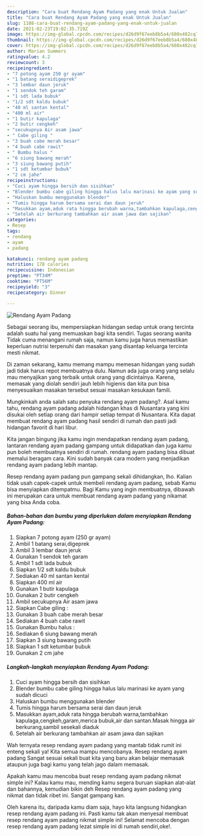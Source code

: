 ```yaml
---
description: "Cara buat Rendang Ayam Padang yang enak Untuk Jualan"
title: "Cara buat Rendang Ayam Padang yang enak Untuk Jualan"
slug: 1108-cara-buat-rendang-ayam-padang-yang-enak-untuk-jualan
date: 2021-02-23T19:02:35.719Z
image: https://img-global.cpcdn.com/recipes/d26d9f67eeb8b5a4/680x482cq70/rendang-ayam-padang-foto-resep-utama.jpg
thumbnail: https://img-global.cpcdn.com/recipes/d26d9f67eeb8b5a4/680x482cq70/rendang-ayam-padang-foto-resep-utama.jpg
cover: https://img-global.cpcdn.com/recipes/d26d9f67eeb8b5a4/680x482cq70/rendang-ayam-padang-foto-resep-utama.jpg
author: Marian Summers
ratingvalue: 4.2
reviewcount: 3
recipeingredient:
- "7 potong ayam 250 gr ayam"
- "1 batang seraidigeprek"
- "3 lembar daun jeruk"
- "1 sendok teh garam"
- "1 sdt lada bubuk"
- "1/2 sdt kaldu bubuk"
- "40 ml santan kental"
- "400 ml air"
- "1 butir kapulaga"
- "2 butir cengkeh"
- "secukupnya Air asam jawa"
- " Cabe giling "
- "3 buah cabe merah besar"
- "4 buah cabe rawit"
- " Bumbu halus "
- "6 siung bawang merah"
- "3 siung bawang putih"
- "1 sdt ketumbar bubuk"
- "2 cm jahe"
recipeinstructions:
- "Cuci ayam hingga bersih dan sisihkan"
- "Blender bumbu cabe giling hingga halus lalu marinasi ke ayam yang sudah dicuci"
- "Haluskan bumbu menggunakan blender"
- "Tumis hingga harum bersama serai dan daun jeruk"
- "Masukkan ayam,aduk rata hingga berubah warna,tambahkan kapulaga,cengkeh,garam,merica bubuk,air dan santan.Masak hingga air berkurang,sambil sesekali diaduk"
- "Setelah air berkurang tambahkan air asam jawa dan sajikan"
categories:
- Resep
tags:
- rendang
- ayam
- padang

katakunci: rendang ayam padang 
nutrition: 178 calories
recipecuisine: Indonesian
preptime: "PT34M"
cooktime: "PT56M"
recipeyield: "3"
recipecategory: Dinner

---
```



![Rendang Ayam Padang](https://img-global.cpcdn.com/recipes/d26d9f67eeb8b5a4/680x482cq70/rendang-ayam-padang-foto-resep-utama.jpg)

Sebagai seorang ibu, mempersiapkan hidangan sedap untuk orang tercinta adalah suatu hal yang memuaskan bagi kita sendiri. Tugas seorang  wanita Tidak cuma menangani rumah saja, namun kamu juga harus memastikan keperluan nutrisi terpenuhi dan masakan yang disantap keluarga tercinta mesti nikmat.

Di zaman  sekarang, kamu memang mampu memesan hidangan yang sudah jadi tidak harus repot membuatnya dulu. Namun ada juga orang yang selalu mau menyajikan yang terbaik untuk orang yang dicintainya. Karena, memasak yang diolah sendiri jauh lebih higienis dan kita pun bisa menyesuaikan masakan tersebut sesuai masakan kesukaan famili. 



Mungkinkah anda salah satu penyuka rendang ayam padang?. Asal kamu tahu, rendang ayam padang adalah hidangan khas di Nusantara yang kini disukai oleh setiap orang dari hampir setiap tempat di Nusantara. Kita dapat membuat rendang ayam padang hasil sendiri di rumah dan pasti jadi hidangan favorit di hari libur.

Kita jangan bingung jika kamu ingin mendapatkan rendang ayam padang, lantaran rendang ayam padang gampang untuk didapatkan dan juga kamu pun boleh membuatnya sendiri di rumah. rendang ayam padang bisa dibuat memalui beragam cara. Kini sudah banyak cara modern yang menjadikan rendang ayam padang lebih mantap.

Resep rendang ayam padang pun gampang sekali dihidangkan, lho. Kalian tidak usah capek-capek untuk membeli rendang ayam padang, sebab Kamu bisa menyiapkan ditempatmu. Bagi Kamu yang ingin membuatnya, dibawah ini merupakan cara untuk membuat rendang ayam padang yang nikamat yang bisa Anda coba.

<!--inarticleads1-->

##### Bahan-bahan dan bumbu yang diperlukan dalam menyiapkan Rendang Ayam Padang:

1. Siapkan 7 potong ayam (250 gr ayam)
1. Ambil 1 batang serai,digeprek
1. Ambil 3 lembar daun jeruk
1. Gunakan 1 sendok teh garam
1. Ambil 1 sdt lada bubuk
1. Siapkan 1/2 sdt kaldu bubuk
1. Sediakan 40 ml santan kental
1. Siapkan 400 ml air
1. Gunakan 1 butir kapulaga
1. Gunakan 2 butir cengkeh
1. Ambil secukupnya Air asam jawa
1. Siapkan  Cabe giling :
1. Gunakan 3 buah cabe merah besar
1. Sediakan 4 buah cabe rawit
1. Gunakan  Bumbu halus :
1. Sediakan 6 siung bawang merah
1. Siapkan 3 siung bawang putih
1. Siapkan 1 sdt ketumbar bubuk
1. Gunakan 2 cm jahe




<!--inarticleads2-->

##### Langkah-langkah menyiapkan Rendang Ayam Padang:

1. Cuci ayam hingga bersih dan sisihkan
1. Blender bumbu cabe giling hingga halus lalu marinasi ke ayam yang sudah dicuci
1. Haluskan bumbu menggunakan blender
1. Tumis hingga harum bersama serai dan daun jeruk
1. Masukkan ayam,aduk rata hingga berubah warna,tambahkan kapulaga,cengkeh,garam,merica bubuk,air dan santan.Masak hingga air berkurang,sambil sesekali diaduk
1. Setelah air berkurang tambahkan air asam jawa dan sajikan




Wah ternyata resep rendang ayam padang yang mantab tidak rumit ini enteng sekali ya! Kita semua mampu mencobanya. Resep rendang ayam padang Sangat sesuai sekali buat kita yang baru akan belajar memasak ataupun juga bagi kamu yang telah jago dalam memasak.

Apakah kamu mau mencoba buat resep rendang ayam padang nikmat simple ini? Kalau kamu mau, mending kamu segera buruan siapkan alat-alat dan bahannya, kemudian bikin deh Resep rendang ayam padang yang nikmat dan tidak ribet ini. Sangat gampang kan. 

Oleh karena itu, daripada kamu diam saja, hayo kita langsung hidangkan resep rendang ayam padang ini. Pasti kamu tak akan menyesal membuat resep rendang ayam padang nikmat simple ini! Selamat mencoba dengan resep rendang ayam padang lezat simple ini di rumah sendiri,oke!.

